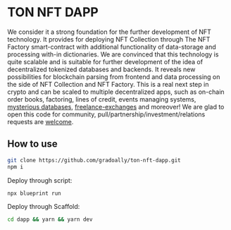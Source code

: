 # TON NFT DAPP

We consider it a strong foundation for the further development of NFT technology. It provides for deploying NFT Collection through The NFT Factory smart-contract with additional functionality of data-storage and processing with-in dictionaries. We are convinced that this technology is quite scalable and is suitable for further development of the idea of decentralized tokenized databases and backends. It reveals new possibilities for blockchain parsing from frontend and data processing on the side of NFT Collection and NFT Factory. This is a real next step in crypto and can be scaled to multiple decentralized apps, such as on-chain order books, factoring, lines of credit, events managing systems, [mysterious databases](https://github.com/gradoally/ton_nft_dapp), [freelance-exchanges](https://github.com/gradoally/a-careers-smc) and moreover! We are glad to open this code for community, pull/partnership/investment/relations requests are [welcome](http://t.me/sraibaby).

## How to use

```bash
git clone https://github.com/gradoally/ton-nft-dapp.git
npm i
```

Deploy through script:

```bash
npx blueprint run
```

Deploy through Scaffold:

```bash
cd dapp && yarn && yarn dev
```
